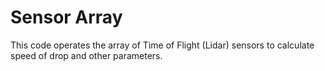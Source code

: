 # Sensor Array

This code operates the array of Time of Flight (Lidar) sensors to calculate speed of drop and other parameters.
